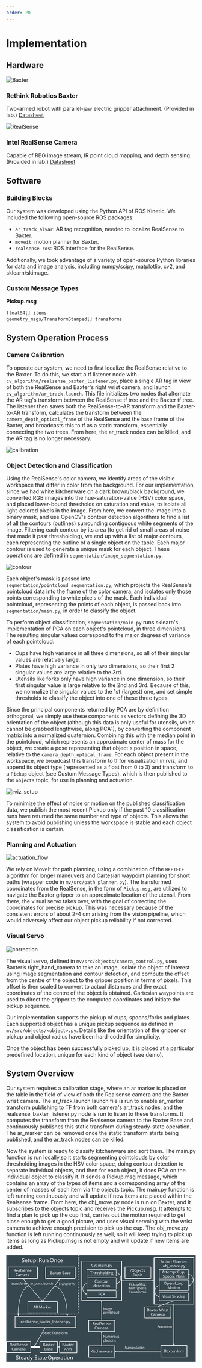```yaml
---
order: 20
---
```


# Implementation

## Hardware
![Baxter](/assets/images/baxter.jpg)

### Rethink Robotics Baxter
Two-armed robot with parallel-jaw electric gripper attachment. (Provided in lab.)
[Datasheet](https://www.allied-automation.com/wp-content/uploads/2015/02/Baxter_datasheet_5.13.pdf)

![RealSense](/assets/images/realsense.jpg)
### Intel RealSense Camera
Capable of RBG image stream, IR point cloud mapping, and depth sensing. (Provided in lab.)
[Datasheet](https://www.intel.com/content/dam/support/us/en/documents/emerging-technologies/intel-realsense-technology/Intel-RealSense-D400-Series-Datasheet.pdf)

## Software
### Building Blocks
Our system was developed using the Python API of ROS Kinetic. We included the following open-source ROS packages: 
* `ar_track_alvar`: AR tag recognition, needed to localize RealSense to Baxter.
* `moveit`: motion planner for Baxter.
* `realsense-ros`: ROS interface for the RealSense.

Additionally, we took advantage of a variety of open-source Python libraries for data and image analysis, including numpy/scipy, matplotlib, cv2, and sklearn/skimage.

### Custom Message Types
**Pickup.msg**
```
float64[] items
geometry_msgs/TransformStamped[] transforms
```

## System Operation Process
### Camera Calibration
To operate our system, we need to first localize the RealSense relative to the Baxter. To do this, we start a tf listener node with `cv_algorithm/realsense_baxter_listener.py`, place a single AR tag in view of both the RealSense and Baxter's right wrist camera, and launch `cv_algorithm/ar_track.launch`. This file initializes two nodes that alternate the AR tag's transform between the RealSense tf tree and the Baxter tf tree. The listener then saves both the RealSense-to-AR transform and the Baxter-to-AR transform, calculates the transform between the `camera_depth_optical_frame` of the RealSense and the `base` frame of the Baxter, and broadcasts this to tf as a static transform, essentially connecting the two trees. From here, the ar_track nodes can be killed, and the AR tag is no longer necessary.

![calibration](/assets/charts/camera_calibration.PNG)

### Object Detection and Classification
Using the RealSense's color camera, we identify areas of the visible workspace that differ in color from the background. For our implementation, since we had white kitchenware on a dark brown/black background, we converted RGB images into the hue-saturation-value (HSV) color space, and placed lower-bound thresholds on saturation and value, to isolate all light-colored pixels in the image. From here, we convert the image into a binary mask, and use OpenCV's contour detection algorithms to find a list of all the contours (outlines) surrounding contiguous white segments of the image. Filtering each contour by its area (to get rid of small areas of noise that made it past thresholding), we end up with a list of major contours, each representing the outline of a single object on the table. Each major contour is used to generate a unique mask for each object. These operations are defined in `segmentation/image_segmentation.py`.

![contour](/assets/charts/contour_detection.PNG)

Each object's mask is passed into `segmentation/pointcloud_segmentation.py`, which projects the RealSense's pointcloud data into the frame of the color camera, and isolates only those points corresponding to white pixels of the mask. Each individual pointcloud, representing the points of each object, is passed back into `segmentation/main.py`, in order to classify the object.

To perform object classification, `segmentation/main.py` runs sklearn's implementation of PCA on each object's pointcloud, in three dimensions. The resulting singular values correspond to the major degrees of variance of each pointcloud:
* Cups have high variance in all three dimensions, so all of their singular values are relatively large.
* Plates have high variance in only two dimensions, so their first 2 singular values are large relative to the 3rd.
* Utensils like forks only have high variance in one dimension, so their first singular value is large relative to the 2nd and 3rd.
Because of this, we normalize the singular values to the 1st (largest) one, and set simple thresholds to classify the object into one of these three types.

Since the principal components returned by PCA are by definition orthogonal, we simply use these components as vectors defining the 3D orientation of the object (although this data is only useful for utensils, which cannot be grabbed lengthwise, along PCA1), by converting the component matrix into a normalized quaternion. Combining this with the median point in the pointcloud, which represents an approximate center of mass for the object, we create a pose representing that object's position in space, relative to the `camera_depth_optical_frame`. For each object present in the workspace, we broadcast this transform to tf for visualization in rviz, and append its object type (represented as a float from 0 to 3) and transform to a `Pickup` object (see Custom Message Types), which is then published to the `objects` topic, for use in planning and actuation.

![rviz_setup](/assets/charts/rviz_setup.PNG)

To minimize the effect of noise or motion on the published classification data, we publish the most recent Pickup only if the past 10 classification runs have returned the same number and type of objects. This allows the system to avoid publishing unless the workspace is stable and each object classification is certain.

### Planning and Actuation
![actuation_flow](/assets/charts/actuation_flow.png)

We rely on MoveIt for path planning, using a combination of the `BKPIECE` algorithm for longer maneuvers and Cartesian waypoint planning for short paths (wrapper code in `mv/src/path_planner.py`). The transformed coordinates from the RealSense, in the form of `Pickup.msg`, are utilized to navigate the Baxter gripper to an approximate location of the utensil. From there, the visual servo takes over, with the goal of correcting the coordinates for precise pickup. This was necessary because of the consistent errors of about 2-4 cm arising from the vision pipeline, which would adversely affect our object pickup reliability if not corrected.

### Visual Servo
![correction](/assets/wrist_vision/correction.png)

The visual servo, defined in `mv/src/objects/camera_control.py`, uses Baxter’s right_hand_camera to take an image, isolate the object of interest using image segmentation and contour detection, and compute the offset from the centre of the object to the gripper position in terms of pixels. This offset is then scaled to convert to actual distances and the exact coordinates of the centre of the object is obtained. Cartesian waypoints are used to direct the gripper to the computed coordinates and initiate the pickup sequence.


Our implementation supports the pickup of cups, spoons/forks and plates. Each supported object has a unique pickup sequence as defined in `mv/src/objects/<object>.py`. Details like the orientation of the gripper on pickup and object radius have been hard-coded for simplicity.

Once the object has been successfully picked up, it is placed at a particular predefined location, unique for each kind of object (see demo).

## System Overview

Our system requires a calibration stage, where an ar marker is placed on the table in the field of view of both the Realsense camera and the Baxter wrist camera. The ar_track.launch launch file is run to enable ar_marker transform publishing to TF from both camera's ar_track nodes, and the realsense_baxter_listener.py node is run to listen to these transforms. It computes the transform from the Realsense camera to the Baxter Base and continuously publishes this static transform during steady-state operation. The ar_marker can be removed once the static transform starts being published, and the ar_track nodes can be killed.

Now the system is ready to classify kitchenware and sort them. The main.py function is run locally,so it starts segmenting pointclouds by color thresholding images in the HSV color space, doing contour detection to separate individual objects, and then for each object, it does PCA on the individual object to classify it. It sends a Pickup.msg message, which contains an array of the types of items and a corresponding array of the center of masses of each item via the objects topic. The main.py function is left running continuously and will update if new items are placed within the Realsense frame. From here, the obj_move.py node is run on Baxter, and it subscribes to the objects topic and receives the Pickup.msg. It attempts to find a plan to pick up the cup first, carries out the motion required to get close enough to get a good picture, and uses visual servoing with the wrist camera to achieve enough precision to pick up the cup. The obj_move.py function is left running continuously as well, so it will keep trying to pick up items as long as Pickup.msg is not empty and will update if new items are added.

![System Flow Chart](/docs/assets/images/high_level_schematic.jpg)
